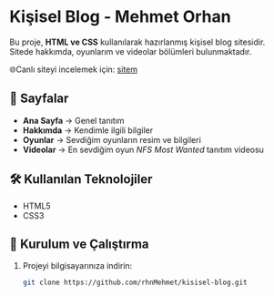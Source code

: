 # Kişisel Blog - Mehmet Orhan

Bu proje, **HTML ve CSS** kullanılarak hazırlanmış kişisel blog sitesidir.  
Sitede hakkımda, oyunlarım ve videolar bölümleri bulunmaktadır.

🌐Canlı siteyi incelemek için: [sitem](https://kisilel-blog.vercel.app)




## 📂 Sayfalar
- **Ana Sayfa** → Genel tanıtım
- **Hakkımda** → Kendimle ilgili bilgiler
- **Oyunlar** → Sevdiğim oyunların resim ve bilgileri
- **Videolar** → En sevdiğim oyun *NFS Most Wanted* tanıtım videosu

## 🛠️ Kullanılan Teknolojiler
- HTML5
- CSS3

## 🚀 Kurulum ve Çalıştırma
1. Projeyi bilgisayarınıza indirin:
   ```bash
   git clone https://github.com/rhnMehmet/kisisel-blog.git
